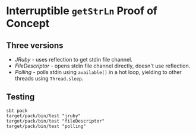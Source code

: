# Interruptible `getStrLn` Proof of Concept

## Three versions

* _JRuby_ - uses reflection to get stdin file channel.
* _FileDescriptor_ - opens stdin file channel directly, doesn't use reflection.
* _Polling_ - polls stdin using `available()` in a hot loop, yielding to other threads using `Thread.sleep`.

## Testing
```
sbt pack
target/pack/bin/test "jruby"
target/pack/bin/test "fileDescriptor"
target/pack/bin/test "polling"
```
